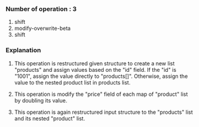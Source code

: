 ### Number of operation : 3
1. shift
2. modify-overwrite-beta
3. shift

### Explanation
1. This operation is restructured given structure to create a new list "products" and assign values based on the "id" field. If the "id" is "1001", assign the value directly to "products[]". Otherwise, assign the value to the nested product list in products list.

2. This operation is modify the "price" field of each map of "product" list by doubling its value.

3. This operation is again restructured input structure  to the "products" list and its nested "product" list.